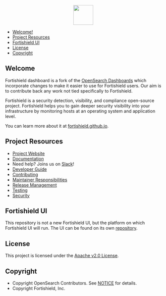 <div style="text-align:center">
    <img src="https://opensearch.org/assets/brand/SVG/Logo/opensearch_dashboards_logo_darkmode.svg" height="64px"/>
</div>

- [Welcome!](#welcome)
- [Project Resources](#project-resources)
- [Fortishield UI](#fortishield-ui)
- [License](#license)
- [Copyright](#copyright)

## Welcome

Fortishield dashboard is a fork of the [OpenSearch Dashboards][opensearch-dashboards] which
incorporate changes to make it easier to use for Fortishield users. Our aim is to contribute
back any work not tied specifically to Fortishield.

Fortishield is a security detection, visibility, and compliance open-source project. Fortishield
helps you to gain deeper security visibility into your infrastructure by monitoring
hosts at an operating system and application level.

You can learn more about it at [fortishield.github.io][fortishield-web].

## Project Resources

- [Project Website][fortishield-web]
- [Documentation][fortishield-docs]
- Need help? Joins us on [Slack][slack-invite]!
- [Developer Guide](DEVELOPER_GUIDE.md)
- [Contributing](CONTRIBUTING.md)
- [Maintainer Responsibilities](MAINTAINERS.md)
- [Release Management](RELEASING.md)
- [Testing](TESTING.md)
- [Security](SECURITY.md)

## Fortishield UI

This repository is not a new Fortishield UI, but the platform on which Fortishield UI will run.
The UI can be found on its own [repository][fortishield-plugin].

## License

This project is licensed under the [Apache v2.0 License](LICENSE.txt).

## Copyright

- Copyright OpenSearch Contributors. See [NOTICE](NOTICE.txt) for details.
- Copyright Fortishield, Inc.

<!-- Links -->

[opensearch-dashboards]: https://github.com/opensearch-project/OpenSearch-Dashboards
[fortishield-plugin]: https://github.com/fortishield/fortishield-kibana-app
[fortishield-web]: https://fortishield.github.io
[fortishield-docs]: https://fortishield.github.io/documentation
[slack-invite]: https://join.slack.com/t/fortishield/shared_invite/zt-1lgu531ur-7M_k_ZQbpdo4QCn_pHee3w
